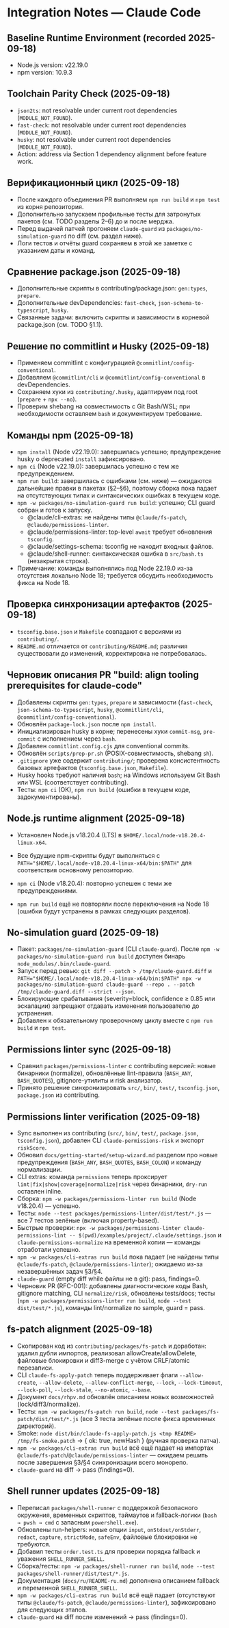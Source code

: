 # Integration Notes — Claude Code

## Baseline Runtime Environment (recorded 2025-09-18)
- Node.js version: v22.19.0
- npm version: 10.9.3

## Toolchain Parity Check (2025-09-18)
- `json2ts`: not resolvable under current root dependencies (`MODULE_NOT_FOUND`).
- `fast-check`: not resolvable under current root dependencies (`MODULE_NOT_FOUND`).
- `husky`: not resolvable under current root dependencies (`MODULE_NOT_FOUND`).
- Action: address via Section 1 dependency alignment before feature work.

## Верификационный цикл (2025-09-18)
- После каждого объединения PR выполняем `npm run build` и `npm test` из корня репозитория.
- Дополнительно запускаем профильные тесты для затронутых пакетов (см. TODO разделы 2–6) до и после мерджа.
- Перед выдачей патчей прогоняем `claude-guard` из `packages/no-simulation-guard` по diff (см. раздел ниже).
- Логи тестов и отчёты guard сохраняем в этой же заметке с указанием даты и команд.

## Сравнение package.json (2025-09-18)
- Дополнительные скрипты в contributing/package.json: `gen:types`, `prepare`.
- Дополнительные devDependencies: `fast-check`, `json-schema-to-typescript`, `husky`.
- Связанные задачи: включить скрипты и зависимости в корневой package.json (см. TODO §1.1).

## Решение по commitlint и Husky (2025-09-18)
- Применяем commitlint с конфигурацией `@commitlint/config-conventional`.
- Добавляем `@commitlint/cli` и `@commitlint/config-conventional` в devDependencies.
- Сохраняем хуки из `contributing/.husky`, адаптируем под root (`prepare` + `npx --no`).
- Проверим shebang на совместимость с Git Bash/WSL; при необходимости оставляем `bash` и документируем требование.

## Команды npm (2025-09-18)
- `npm install` (Node v22.19.0): завершилась успешно; предупреждение husky о deprecated `install` зафиксировано.
- `npm ci` (Node v22.19.0): завершилась успешно с тем же предупреждением.
- `npm run build`: завершилась с ошибками (см. ниже) — ожидаются дальнейшие правки в пакетах (§2–§6), поэтому сборка пока падает на отсутствующих типах и синтаксических ошибках в текущем коде.
- `npm -w packages/no-simulation-guard run build`: успешно; CLI guard собран и готов к запуску.
  - @claude/cli-extras: не найдены типы `@claude/fs-patch`, `@claude/permissions-linter`.
  - @claude/permissions-linter: top-level `await` требует обновления `tsconfig`.
  - @claude/settings-schema: tsconfig не находит входных файлов.
  - @claude/shell-runner: синтаксическая ошибка в `src/bash.ts` (незакрытая строка).
- Примечание: команды выполнялись под Node 22.19.0 из-за отсутствия локально Node 18; требуется обсудить необходимость фикса на Node 18.

## Проверка синхронизации артефактов (2025-09-18)
- `tsconfig.base.json` и `Makefile` совпадают с версиями из `contributing/`.
- `README.md` отличается от `contributing/README.md`; различия существовали до изменений, корректировка не потребовалась.

## Черновик описания PR "build: align tooling prerequisites for claude-code"
- Добавлены скрипты `gen:types`, `prepare` и зависимости (`fast-check`, `json-schema-to-typescript`, `husky`, `@commitlint/cli`, `@commitlint/config-conventional`).
- Обновлён `package-lock.json` после `npm install`.
- Инициализирован husky в корне; перенесены хуки `commit-msg`, `pre-commit` с исполнением через `bash`.
- Добавлен `commitlint.config.cjs` для conventional commits.
- Обновлён `scripts/prep-pr.sh` (POSIX-совместимость, shebang `sh`).
- `.gitignore` уже содержит `contributing/`; проверена консистентность базовых артефактов (`tsconfig.base.json`, `Makefile`).
- Husky hooks требуют наличия `bash`; на Windows используем Git Bash или WSL (соответствует contributing).
- Тесты: `npm ci` (OK), `npm run build` (ошибки в текущем коде, задокументированы).

## Node.js runtime alignment (2025-09-18)
- Установлен Node.js v18.20.4 (LTS) в `$HOME/.local/node-v18.20.4-linux-x64`.
- Все будущие npm-скрипты будут выполняться с `PATH="$HOME/.local/node-v18.20.4-linux-x64/bin:$PATH"` для соответствия основному репозиторию.

- `npm ci` (Node v18.20.4): повторно успешен с теми же предупреждениями.
- `npm run build` ещё не повторяли после переключения на Node 18 (ошибки будут устранены в рамках следующих разделов).

## No-simulation guard (2025-09-18)
- Пакет: `packages/no-simulation-guard` (CLI `claude-guard`). После `npm -w packages/no-simulation-guard run build` доступен бинарь `node_modules/.bin/claude-guard`.
- Запуск перед ревью: `git diff --patch > /tmp/claude-guard.diff` и `PATH="$HOME/.local/node-v18.20.4-linux-x64/bin:$PATH" npx -w packages/no-simulation-guard claude-guard --repo . --patch /tmp/claude-guard.diff --strict --json`.
- Блокирующие срабатывания (severity=block, confidence ≥ 0.85 или эскалации) запрещают отдавать изменения пользователю до устранения.
- Добавлен к обязательному проверочному циклу вместе с `npm run build` и `npm test`.

## Permissions linter sync (2025-09-18)
- Сравнил `packages/permissions-linter` с contributing версией: новые бинарники (normalize), обновлённые lint-правила (`BASH_ANY`, `BASH_QUOTES`), gitignore-утилиты и risk анализатор.
- Принято решение синхронизировать `src/`, `bin/`, `test/`, `tsconfig.json`, `package.json` из contributing.

## Permissions linter verification (2025-09-18)
- Sync выполнен из contributing (`src/`, `bin/`, `test/`, `package.json`, `tsconfig.json`), добавлен CLI `claude-permissions-risk` и экспорт `riskScore`.
- Обновил `docs/getting-started/setup-wizard.md` разделом про новые предупреждения (`BASH_ANY`, `BASH_QUOTES`, `BASH_COLON`) и команду нормализации.
- CLI extras: команда `permissions` теперь проксирует `lint|fix|show|coverage|normalize|risk` через бинарники, `dry-run` оставлен inline.
- Сборка: `npm -w packages/permissions-linter run build` (Node v18.20.4) — успешно.
- Тесты: `node --test packages/permissions-linter/dist/test/*.js` — все 7 тестов зелёные (включая property-based).
- Быстрые проверки: `npx -w packages/permissions-linter claude-permissions-lint -- $(pwd)/examples/project/.claude/settings.json` и `claude-permissions-normalize` на временной копии — команды отработали успешно.
- `npm -w packages/cli-extras run build` пока падает (не найдены типы `@claude/fs-patch`, `@claude/permissions-linter`); ожидаемо из-за незавершённых задач §3/§4.
- `claude-guard` (empty diff while файлы не в git): pass, findings=0.
- Черновик PR (RFC-001): добавлены диагностические коды Bash, gitignore matching, CLI `normalize/risk`, обновлены tests/docs; тесты (`npm -w packages/permissions-linter run build`, `node --test dist/test/*.js`), команды lint/normalize по sample, guard = pass.

## fs-patch alignment (2025-09-18)
- Скопирован код из `contributing/packages/fs-patch` и доработан: удалил дубли импортов, реализовал allowCreate/allowDelete, файловые блокировки и diff3-merge с учётом CRLF/atomic перезаписи.
- CLI `claude-fs-apply-patch` теперь поддерживает флаги `--allow-create`, `--allow-delete`, `--allow-conflict-merge`, `--lock`, `--lock-timeout`, `--lock-poll`, `--lock-stale`, `--no-atomic`, `--base`.
- Документ `docs/rhpv.md` обновлён описанием новых возможностей (lock/diff3/normalize).
- Тесты: `npm -w packages/fs-patch run build`, `node --test packages/fs-patch/dist/test/*.js` (все 3 теста зелёные после фикса временных директорий).
- Smoke: `node dist/bin/claude-fs-apply-patch.js <tmp README> /tmp/fs-smoke.patch` → { ok: true, newHash } (ручная проверка патча).
- `npm -w packages/cli-extras run build` всё ещё падает на импортах `@claude/fs-patch`/`@claude/permissions-linter` — ожидаем решить после завершения §3/§4 синхронизации всего монорепо.
- `claude-guard` на diff → pass (findings=0).

## Shell runner updates (2025-09-18)
- Переписал `packages/shell-runner` с поддержкой безопасного окружения, временных скриптов, таймаутов и fallback-логики (`bash → pwsh → cmd` с запасным `powershell.exe`).
- Обновлены run-helpers: новые опции `input`, `onStdout/onStderr`, `redact`, `capture`, `strictMode`, `safeEnv`, файловые блокировки не требуются.
- Добавил тесты `order.test.ts` для проверки порядка fallback и уважения `SHELL_RUNNER_SHELL`.
- Сборка/тесты: `npm -w packages/shell-runner run build`, `node --test packages/shell-runner/dist/test/*.js`.
- Документация (`docs/ru/README-ru.md`) дополнена описанием fallback и переменной `SHELL_RUNNER_SHELL`.
- `npm -w packages/cli-extras run build` всё ещё падает (отсутствуют типы `@claude/fs-patch`, `@claude/permissions-linter`), зафиксировано для следующих этапов.
- `claude-guard` на diff после изменений → pass (findings=0).
